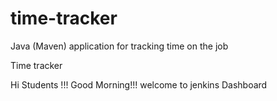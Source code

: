 # time-tracker
Java (Maven) application for tracking time on the job

Time tracker

Hi  Students !!! Good Morning!!! welcome to jenkins Dashboard
